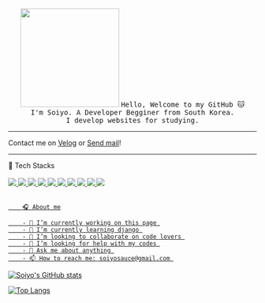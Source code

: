 <p align="center">
<br>
  <img src="https://c.tenor.com/5sSfXPzbWd8AAAAd/cat-sneaking.gif" width="200px">

  <samp>
    Hello, Welcome to my GitHub 🐱<br>
    I'm Soiyo. A Developer Begginer from South Korea. <br>
    I develop websites for studying. 
    <hr>
    Contact me on <a href="https://velog.io/@soyoyun">Velog</a> or <a href="mailto:soiyosauce@gmail.com">Send mail</a>!
    <hr>
    🍺 Tech Stacks
    <br><br>
    <a href="https://velog.io/@soyoyun"><img src="https://img.shields.io/badge/velog-darkgreen?style=flat&logo=velog&logoColor=white&link=https://velog.io/@soyoyun"/>
    <img src="https://img.shields.io/badge/python-3776AB?style=flat&logo=python&logoColor=white"/>
    <img src="https://img.shields.io/badge/django-darkgreen?style=flat&logo=django&logoColor=white"/>
    <img src="https://img.shields.io/badge/html5-E34F26?style=flat&logo=html5&logoColor=white"/>
    <img src="https://img.shields.io/badge/css3-FF9933?style=flat&logo=css3&logoColor=white"/>
    <img src="https://img.shields.io/badge/javascript-F7DF1E?style=flat&logo=javascript&logoColor=white"/>
    <img src="https://img.shields.io/badge/flask-red?style=flat&logo=flask&logoColor=white"/>
    <img src="https://img.shields.io/badge/slack-purple?style=flat&logo=slack&logoColor=white"/>
    <img src="https://img.shields.io/badge/notion-black?style=flat&logo=notion&logoColor=white"/>
    <img src="https://img.shields.io/badge/mongodb-darkgreen?style=flat&logo=mongodb&logoColor=white"/>
    <br><br>

        🎧 About me

        - 🔭 I’m currently working on this page 
        - 🌱 I’m currently learning django 
        - 👯 I’m looking to collaborate on code lovers 
        - 🤔 I’m looking for help with my codes 
        - 💬 Ask me about anything 
        - 📫 How to reach me: soiyosauce@gmail.com 

![Soiyo's GitHub stats](https://github-readme-stats.vercel.app/api?username=soiyo&show_icons=true&theme=tokyonight)
    
[![Top Langs](https://github-readme-stats.vercel.app/api/top-langs/?username=soiyo&layout=compact)](https://github.com/soiyo/)

  </samp>
  